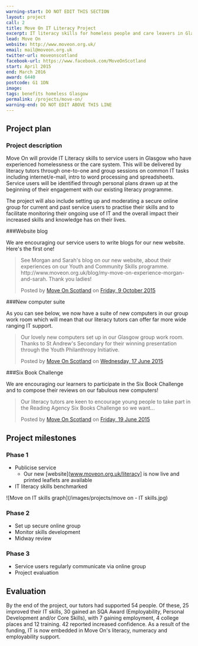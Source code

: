 ```yaml
---
warning-start: DO NOT EDIT THIS SECTION
layout: project
call: 2
title: Move On IT Literacy Project
excerpt: IT literacy skills for homeless people and care leavers in Glasgow
lead: Move On
website: http://www.moveon.org.uk/
email: mail@moveon.org.uk
twitter-url: moveonscotland
facebook-url: https://www.facebook.com/MoveOnScotland
start: April 2015
end: March 2016
award: 6440
postcode: G1 1DN
image:
tags: benefits homeless Glasgow
permalink: /projects/move-on/
warning-end: DO NOT EDIT ABOVE THIS LINE
---
```


## Project plan

### Project description

Move On will provide IT Literacy skills to service users in Glasgow who have experienced homelessness or the care system.  This will be delivered by literacy tutors through one-to-one and group sessions on common IT tasks including internet/e-mail, intro to word processing and spreadsheets.  Service users will be identified through personal plans drawn up at the beginning of their engagement with our existing literacy programme.

The project will also include setting up and moderating a secure online group for current and past service users to practise their skills and to facilitate monitoring their ongoing use of IT and the overall impact their increased skills and knowledge has on their lives.

###Website blog

We are encouraging our service users to write blogs for our new website. Here's the first one!

<div id="fb-root"></div><script>(function(d, s, id) {  var js, fjs = d.getElementsByTagName(s)[0];  if (d.getElementById(id)) return;  js = d.createElement(s); js.id = id;  js.src = "//connect.facebook.net/en_GB/sdk.js#xfbml=1&version=v2.3";  fjs.parentNode.insertBefore(js, fjs);}(document, 'script', 'facebook-jssdk'));</script><div class="fb-post" data-href="https://www.facebook.com/MoveOnScotland/posts/952859344787132:0" data-width="500"><div class="fb-xfbml-parse-ignore"><blockquote cite="https://www.facebook.com/MoveOnScotland/posts/952859344787132:0"><p>See Morgan and Sarah&#039;s blog on our new website, about their experiences on our Youth and Community Skills programme. http://www.moveon.org.uk/blog/my-move-on-experience-morgan-and-sarah.  Thank you ladies!</p>Posted by <a href="https://www.facebook.com/MoveOnScotland">Move On Scotland</a> on&nbsp;<a href="https://www.facebook.com/MoveOnScotland/posts/952859344787132:0">Friday, 9 October 2015</a></blockquote></div></div>

###New computer suite

As you can see below, we now have a suite of new computers in our group work room which will mean that our literacy tutors can offer far more wide ranging IT support.

<div id="fb-root"></div><script>(function(d, s, id) {  var js, fjs = d.getElementsByTagName(s)[0];  if (d.getElementById(id)) return;  js = d.createElement(s); js.id = id;  js.src = "//connect.facebook.net/en_GB/sdk.js#xfbml=1&version=v2.3";  fjs.parentNode.insertBefore(js, fjs);}(document, 'script', 'facebook-jssdk'));</script><div class="fb-post" data-href="https://www.facebook.com/MoveOnScotland/posts/891684154237985:0" data-width="500"><div class="fb-xfbml-parse-ignore"><blockquote cite="https://www.facebook.com/MoveOnScotland/posts/891684154237985:0"><p>Our lovely new computers set up in our Glasgow group work room. Thanks to St Andrew&#039;s Secondary for their winning presentation through the Youth Philanthropy Initiative.</p>Posted by <a href="https://www.facebook.com/MoveOnScotland">Move On Scotland</a> on <a href="https://www.facebook.com/MoveOnScotland/posts/891684154237985:0">Wednesday, 17 June 2015</a></blockquote></div></div>

###Six Book Challenge

We are encouraging our learners to participate in the Six Book Challenge and to compose their reviews on our fabulous new computers!

<div id="fb-root"></div><script>(function(d, s, id) {  var js, fjs = d.getElementsByTagName(s)[0];  if (d.getElementById(id)) return;  js = d.createElement(s); js.id = id;  js.src = "//connect.facebook.net/en_GB/sdk.js#xfbml=1&version=v2.3";  fjs.parentNode.insertBefore(js, fjs);}(document, 'script', 'facebook-jssdk'));</script><div class="fb-post" data-href="https://www.facebook.com/MoveOnScotland/posts/892644997475234" data-width="500"><div class="fb-xfbml-parse-ignore"><blockquote cite="https://www.facebook.com/MoveOnScotland/posts/892644997475234"><p>Our literacy tutors are keen to encourage young people to take part in the Reading Agency Six Books Challenge so we want...</p>Posted by <a href="https://www.facebook.com/MoveOnScotland">Move On Scotland</a> on <a href="https://www.facebook.com/MoveOnScotland/posts/892644997475234">Friday, 19 June 2015</a></blockquote></div></div>

## Project milestones

### Phase 1

- Publicise service
  - Our new [website](www.moveon.org.uk/literacy] is now live and printed leaflets are available
- IT literacy skills benchmarked

![Move on IT skills graph](/images/projects/move on - IT skills.jpg)

### Phase 2

- Set up secure online group
- Monitor skills development
- Midway review

### Phase 3

- Service users regularly communicate via online group
- Project evaluation


## Evaluation

By the end of the project, our tutors had supported 54 people.  Of these, 25 improved their IT skills, 30 gained an SQA Award (Employability, Personal Development and/or Core Skills), with 7 gaining employment, 4 college places and 12 training. 42 reported increased confidence.  As a result of the funding, IT is now embedded in Move On's literacy, numeracy and employability support.


